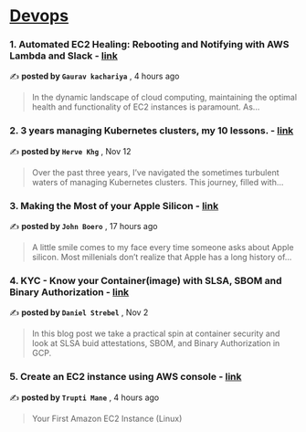 
<h1><a href=https://medium.com/tag/devops/recommended target="_blank" rel="noopener noreferrer">Devops</a></h1>
<h3>1. Automated EC2 Healing: Rebooting and Notifying with AWS Lambda and Slack - <a href=https://medium.com/@gauravkachariya/automated-ec2-healing-rebooting-and-notifying-with-aws-lambda-and-slack-3e1b74d98557?source=tag_recommended_feed---------0-84----------devops----------51684e58_c22f_4fe5_b28e_ed39c94e72e1------- target="_blank" rel="noopener noreferrer">link</a></h3>

✍️ **posted by `Gaurav kachariya`** <date> , 4 hours ago</date>

<blockquote>In the dynamic landscape of cloud computing, maintaining the optimal health and functionality of EC2 instances is paramount. As…</blockquote>

<h3>2. 3 years managing Kubernetes clusters, my 10 lessons. - <a href=https://medium.com/@hervekhg/3-years-managing-kubernetes-clusters-my-10-lessons-b565a5509f0e?source=tag_recommended_feed---------1-85----------devops----------51684e58_c22f_4fe5_b28e_ed39c94e72e1------- target="_blank" rel="noopener noreferrer">link</a></h3>

✍️ **posted by `Herve Khg`** <date> , Nov 12</date>

<blockquote>Over the past three years, I’ve navigated the sometimes turbulent waters of managing Kubernetes clusters. This journey, filled with…</blockquote>

<h3>3. Making the Most of your Apple Silicon - <a href=https://medium.com/terasky/making-the-most-of-your-apple-silicon-2b84370c9f18?source=tag_recommended_feed---------2-84----------devops----------51684e58_c22f_4fe5_b28e_ed39c94e72e1------- target="_blank" rel="noopener noreferrer">link</a></h3>

✍️ **posted by `John Boero`** <date> , 17 hours ago</date>

<blockquote>A little smile comes to my face every time someone asks about Apple silicon. Most millenials don’t realize that Apple has a long history of…</blockquote>

<h3>4. KYC - Know your Container(image) with SLSA, SBOM and Binary Authorization - <a href=https://medium.com/google-cloud/kyc-know-your-container-image-with-slsa-sbom-and-binary-authorization-8bad35d9cbd0?source=tag_recommended_feed---------3-107----------devops----------51684e58_c22f_4fe5_b28e_ed39c94e72e1------- target="_blank" rel="noopener noreferrer">link</a></h3>

✍️ **posted by `Daniel Strebel`** <date> , Nov 2</date>

<blockquote>In this blog post we take a practical spin at container security and look at SLSA buid attestations, SBOM, and Binary Authorization in GCP.</blockquote>

<h3>5. Create an EC2 instance using AWS console - <a href=https://medium.com/@truptimane/create-an-ec2-instance-using-aws-console-f487a8979dbc?source=tag_recommended_feed---------4-84----------devops----------51684e58_c22f_4fe5_b28e_ed39c94e72e1------- target="_blank" rel="noopener noreferrer">link</a></h3>

✍️ **posted by `Trupti Mane`** <date> , 4 hours ago</date>

<blockquote>Your First Amazon EC2 Instance (Linux)</blockquote>


